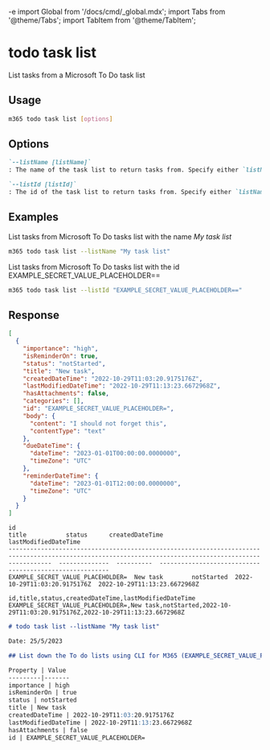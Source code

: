 -e <!-- DISCLAIMER: All secrets, passwords, and sensitive values in this document are examples only and not real credentials. -->
import Global from '/docs/cmd/_global.mdx';
import Tabs from '@theme/Tabs';
import TabItem from '@theme/TabItem';

# todo task list

List tasks from a Microsoft To Do task list

## Usage

```sh
m365 todo task list [options]
```

## Options

```md definition-list
`--listName [listName]`
: The name of the task list to return tasks from. Specify either `listName` or `listId`, not both

`--listId [listId]`
: The id of the task list to return tasks from. Specify either `listName` or `listId`, not both
```

<Global />

## Examples

List tasks from Microsoft To Do tasks list with the name _My task list_

```sh
m365 todo task list --listName "My task list"
```

List tasks from Microsoft To Do tasks list with the id EXAMPLE_SECRET_VALUE_PLACEHOLDER==

```sh
m365 todo task list --listId "EXAMPLE_SECRET_VALUE_PLACEHOLDER=="
```

## Response

<Tabs>
  <TabItem value="JSON">

  ```json
  [
    {
      "importance": "high",
      "isReminderOn": true,
      "status": "notStarted",
      "title": "New task",
      "createdDateTime": "2022-10-29T11:03:20.9175176Z",
      "lastModifiedDateTime": "2022-10-29T11:13:23.6672968Z",
      "hasAttachments": false,
      "categories": [],
      "id": "EXAMPLE_SECRET_VALUE_PLACEHOLDER=",
      "body": {
        "content": "I should not forget this",
        "contentType": "text"
      },
      "dueDateTime": {
        "dateTime": "2023-01-01T00:00:00.0000000",
        "timeZone": "UTC"
      },
      "reminderDateTime": {
        "dateTime": "2023-01-01T12:00:00.0000000",
        "timeZone": "UTC"
      }
    }
  ]
  ```

  </TabItem>
  <TabItem value="Text">

  ```text
  id                                                                                                                                                        title           status      createdDateTime               lastModifiedDateTime
  --------------------------------------------------------------------------------------------------------------------------------------------------------  --------------  ----------  ----------------------------  ----------------------------
  EXAMPLE_SECRET_VALUE_PLACEHOLDER=  New task        notStarted  2022-10-29T11:03:20.9175176Z  2022-10-29T11:13:23.6672968Z
  ```

  </TabItem>
  <TabItem value="CSV">

  ```csv
  id,title,status,createdDateTime,lastModifiedDateTime
  EXAMPLE_SECRET_VALUE_PLACEHOLDER=,New task,notStarted,2022-10-29T11:03:20.9175176Z,2022-10-29T11:13:23.6672968Z
  ```

  </TabItem>
  <TabItem value="Markdown">

  ```md
  # todo task list --listName "My task list"

  Date: 25/5/2023

  ## List down the To do lists using CLI for M365 (EXAMPLE_SECRET_VALUE_PLACEHOLDER=)
  
  Property | Value
  ---------|-------
  importance | high
  isReminderOn | true
  status | notStarted
  title | New task
  createdDateTime | 2022-10-29T11:03:20.9175176Z
  lastModifiedDateTime | 2022-10-29T11:13:23.6672968Z
  hasAttachments | false
  id | EXAMPLE_SECRET_VALUE_PLACEHOLDER=
  ```

  </TabItem>
</Tabs>
